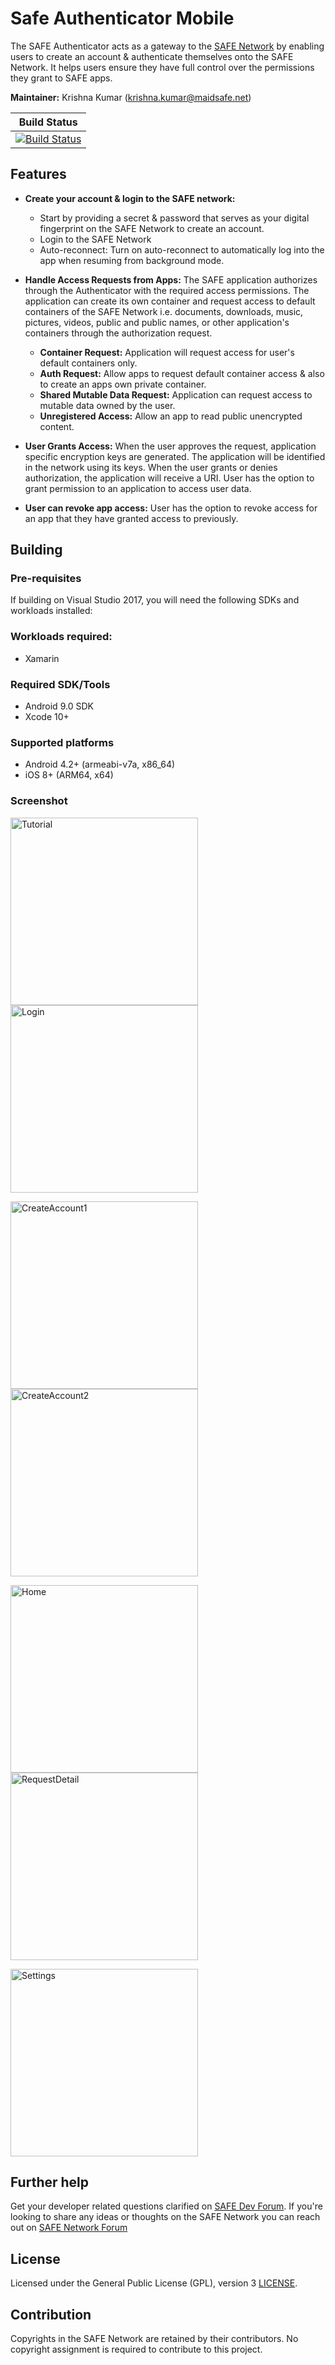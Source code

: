 # Safe Authenticator Mobile
The SAFE Authenticator acts as a gateway to the [SAFE Network](https://safenetwork.tech/) by enabling users to create an account & authenticate themselves onto the SAFE Network. It helps users ensure they have full control over the permissions they grant to SAFE apps. 

**Maintainer:** Krishna Kumar (krishna.kumar@maidsafe.net)

|Build Status | 
|------------ | 
|[![Build Status](https://dev.azure.com/maidsafe/SafeAuthenticator/_apis/build/status/SafeAuthenticator)](https://dev.azure.com/maidsafe/SafeAuthenticator/_build/latest?definitionId=1)| 
 
## Features
- **Create your account & login to the SAFE network:**
    - Start by providing a secret & password that serves as your digital fingerprint on the SAFE Network to create an account.
    - Login to the SAFE Network
    - Auto-reconnect: Turn on auto-reconnect to automatically log into the app when resuming from background mode.

- **Handle Access Requests from Apps:** 
  The SAFE application authorizes through the Authenticator with the required access permissions. The application can create its own container and request access to default containers of the SAFE Network i.e. documents, downloads, music, pictures, videos, public and public names, or other application's containers through the authorization request.
  
    - **Container Request:**
    Application will request access for user's default containers only.
    - **Auth Request:**
    Allow apps to request default container access & also to create an apps own private container.
    - **Shared Mutable Data Request:**
    Application can request access to mutable data owned by the user. 
    - **Unregistered Access:**
    Allow an app to read public unencrypted content.

- **User Grants Access:** When the user approves the request, application specific encryption keys are generated. The application will be identified in the network using its keys. When the user grants or denies authorization, the application will receive a URI. User has the option to grant permission to an application to access user data.

- **User can revoke app access:** User has the option to revoke access for an app that they have granted access to previously.


## Building

### Pre-requisites
If building on Visual Studio 2017, you will need the following SDKs and workloads installed:

### Workloads required:
- Xamarin

### Required SDK/Tools
- Android 9.0 SDK
- Xcode 10+

### Supported platforms
- Android 4.2+ (armeabi-v7a, x86_64)
- iOS 8+ (ARM64, x64)

### Screenshot
<img alt="Tutorial" src="/Screenshots/Tutorial.png?raw=true" width="300"/>  <img alt="Login" src="/Screenshots/Login.png?raw=true" width="300"/>

<img alt="CreateAccount1" src="/Screenshots/CreateAccount1.png?raw=true" width="300"/>  <img alt="CreateAccount2" src="/Screenshots/CreateAccount2.png?raw=true" width="300"/>

<img alt="Home" src="/Screenshots/Home.png?raw=true" width="300"/>  <img alt="RequestDetail" src="/Screenshots/RequestDetail.png?raw=true" width="300"/>

<img alt="Settings" src="/Screenshots/Settings.png?raw=true" width="300"/>

## Further help
Get your developer related questions clarified on [SAFE Dev Forum](https://forum.safedev.org/). If you're looking to share any ideas or thoughts on the SAFE Network you can reach out on [SAFE Network Forum](https://safenetforum.org/)

## License
Licensed under the General Public License (GPL), version 3 [LICENSE](http://www.gnu.org/licenses/gpl-3.0.en.html).

## Contribution
Copyrights in the SAFE Network are retained by their contributors. No copyright assignment is required to contribute to this project.
